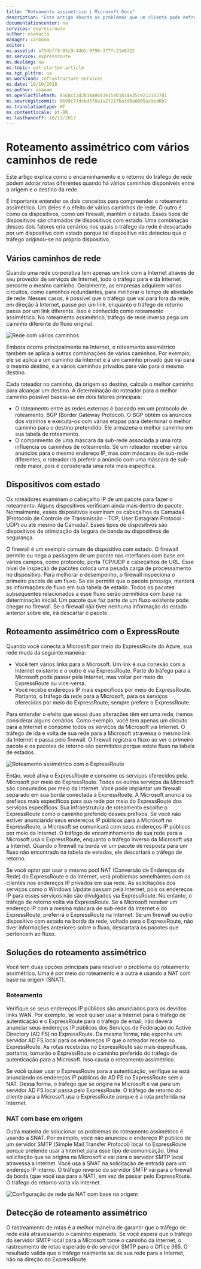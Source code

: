 ```yaml
---
title: "Roteamento assimétrico | Microsoft Docs"
description: "Este artigo aborda os problemas que um cliente pode enfrentar no roteamento assimétrico em uma rede que tem vários links para um destino."
documentationcenter: na
services: expressroute
author: osamazia
manager: carmonm
editor: 
ms.assetid: a754bff9-95c9-44b5-9796-377fc21e8322
ms.service: expressroute
ms.devlang: na
ms.topic: get-started-article
ms.tgt_pltfrm: na
ms.workload: infrastructure-services
ms.date: 10/10/2016
ms.author: osamam
ms.openlocfilehash: 8568c13d2834a0643e15ab1814a35c92123837d1
ms.sourcegitcommit: 6699c77dcbd5f8a1a2f21fba3d0a0005ac9ed6b7
ms.translationtype: HT
ms.contentlocale: pt-BR
ms.lasthandoff: 10/11/2017
---
```

# <a name="asymmetric-routing-with-multiple-network-paths"></a>Roteamento assimétrico com vários caminhos de rede
Este artigo explica como o encaminhamento e o retorno do tráfego de rede podem adotar rotas diferentes quando há vários caminhos disponíveis entre a origem e o destino da rede.

É importante entender os dois conceitos para compreender o roteamento assimétrico. Um deles é o efeito de vários caminhos de rede. O outro é como os dispositivos, como um firewall, mantêm o estado. Esses tipos de dispositivos são chamados de dispositivos com estado. Uma combinação desses dois fatores cria cenários nos quais o tráfego da rede é descartado por um dispositivo com estado porque tal dispositivo não detectou que o tráfego originou-se no próprio dispositivo.

## <a name="multiple-network-paths"></a>Vários caminhos de rede
Quando uma rede corporativa tem apenas um link com a Internet através de seu provedor de serviços de Internet, todo o tráfego para e da Internet percorre o mesmo caminho. Geralmente, as empresas adquirem vários circuitos, como caminhos redundantes, para melhorar o tempo de atividade de rede. Nesses casos, é possível que o tráfego que vai para fora da rede, em direção à Internet, passe por um link, enquanto o tráfego de retorno passa por um link diferente. Isso é conhecido como roteamento assimétrico. No roteamento assimétrico, tráfego de rede inversa pega um caminho diferente do fluxo original.

![Rede com vários caminhos](./media/expressroute-asymmetric-routing/AsymmetricRouting3.png)

Embora ocorra principalmente na Internet, o roteamento assimétrico também se aplica a outras combinações de vários caminhos. Por exemplo, ele se aplica a um caminho da Internet e a um caminho privado que vai para o mesmo destino, e a vários caminhos privados para vão para o mesmo destino.

Cada roteador no caminho, da origem ao destino, calcula o melhor caminho para alcançar um destino. A determinação do roteador para o melhor caminho possível baseia-se em dois fatores principais:

* O roteamento entre as redes externas é baseado em um protocolo de roteamento, BGP (Border Gateway Protocol). O BGP obtém os anúncios dos vizinhos e executa-os com várias etapas para determinar o melhor caminho para o destino pretendido. Ele armazena o melhor caminho em sua tabela de roteamento.
* O comprimento de uma máscara da sub-rede associada a uma rota influencia os caminhos de roteamento. Se um roteador receber vários anúncios para o mesmo endereço IP, mas com máscaras de sub-rede diferentes, o roteador irá preferir o anúncio com uma máscara de sub-rede maior, pois é considerada uma rota mais específica.

## <a name="stateful-devices"></a>Dispositivos com estado
Os roteadores examinam o cabeçalho IP de um pacote para fazer o roteamento. Alguns dispositivos verificam ainda mais dentro do pacote. Normalmente, esses dispositivos examinam os cabeçalhos da Camada4 (Protocolo de Controle de Transmissão - TCP; User Datagram Protocol - UDP) ou até mesmo da Camada7. Esses tipos de dispositivos são dispositivos de otimização da largura de banda ou dispositivos de segurança. 

O firewall é um exemplo comum de dispositivo com estado. O firewall permite ou nega a passagem de um pacote nas interfaces com base em vários campos, como protocolo, porta TCP/UDP e cabeçalhos de URL. Esse nível de inspeção de pacotes coloca uma pesada carga de processamento no dispositivo. Para melhorar o desempenho, o firewall inspeciona o primeiro pacote de um fluxo. Se ele permitir que o pacote prossiga, manterá as informações de fluxo em sua tabela de estado. Todos os pacotes subsequentes relacionados a esse fluxo serão permitidos com base na determinação inicial. Um pacote que faz parte de um fluxo existente pode chegar no firewall. Se o firewall não tiver nenhuma informação do estado anterior sobre ele, irá descartar o pacote.

## <a name="asymmetric-routing-with-expressroute"></a>Roteamento assimétrico com o ExpressRoute
Quando você conecta a Microsoft por meio do ExpressRoute do Azure, sua rede muda da seguinte maneira:

* Você tem vários links para a Microsoft. Um link é sua conexão com a Internet existente e o outro é via ExpressRoute. Parte do tráfego para a Microsoft pode passar pela Internet, mas voltar por meio do ExpressRoute ou vice-versa.
* Você recebe endereços IP mais específicos por meio do ExpressRoute. Portanto, o tráfego da rede para a Microsoft, para os serviços oferecidos por meio do ExpressRoute, sempre prefere o ExpressRoute.

Para entender o efeito que essas duas alterações têm em uma rede, iremos considerar alguns cenários. Como exemplo, você tem apenas um circuito para a Internet e consome todos os serviços da Microsoft via Internet. O tráfego de ida e volta de sua rede para a Microsoft atravessa o mesmo link da Internet e passa pelo firewall. O firewall registra o fluxo ao ver o primeiro pacote e os pacotes de retorno são permitidos porque existe fluxo na tabela de estados.

![Roteamento assimétrico com o ExpressRoute](./media/expressroute-asymmetric-routing/AsymmetricRouting1.png)

Então, você ativa o ExpressRoute e consome os serviços oferecidos pela Microsoft por meio do ExpressRoute. Todos os outros serviços da Microsoft são consumidos por meio da Internet. Você pode implantar um firewall separado em sua borda conectada à ExpressRoute. A Microsoft anuncia os prefixos mais específicos para sua rede por meio do ExpressRoute dos serviços específicos. Sua infraestrutura de roteamento escolhe o ExpressRoute como o caminho preferido desses prefixos. Se você não estiver anunciando seus endereços IP públicos para a Microsoft no ExpressRoute, a Microsoft se comunicará com seus endereços IP públicos por meio da Internet. O tráfego de encaminhamento de sua rede para a Microsoft usa o ExpressRoute, enquanto o tráfego inverso da Microsoft usa a Internet. Quando o firewall na borda vir um pacote de resposta para um fluxo não encontrado na tabela de estados, ele descartará o tráfego de retorno.

Se você optar por usar o mesmo pool NAT (Conversão de Endereços de Rede) do ExpressRoute e da Internet, verá problemas semelhantes com os clientes nos endereços IP privados em sua rede. As solicitações dos serviços como o Windows Update passam pela Internet, pois os endereços IP para esses serviços não são divulgados via ExpressRoute. No entanto, o tráfego de retorno volta via ExpressRoute. Se a Microsoft receber um endereço IP com a mesma máscara de sub-rede da Internet e do ExpressRoute, preferirá o ExpressRoute na Internet. Se um firewall ou outro dispositivo com estado na borda da rede, voltado para o ExpressRoute, não tiver informações anteriores sobre o fluxo, descartará os pacotes que pertencem ao fluxo.

## <a name="asymmetric-routing-solutions"></a>Soluções do roteamento assimétrico
Você tem duas opções principais para resolver o problema do roteamento assimétrico. Uma é por meio do roteamento e a outra é usando a NAT com base na origem (SNAT).

### <a name="routing"></a>Roteamento
Verifique se seus endereços IP públicos são anunciados para os devidos links WAN. Por exemplo, se você quiser usar a Internet para o tráfego de autenticação e o ExpressRoute para o tráfego de email, não deverá anunciar seus endereços IP públicos dos Serviços de Federação do Active Directory (AD FS) no ExpressRoute. Da mesma forma, não exponha um servidor AD FS local para os endereços IP que o roteador recebe no ExpressRoute. As rotas recebidas no ExpressRoute são mais específicas, portanto, tornarão o ExpressRoute o caminho preferido do tráfego de autenticação para a Microsoft. Isso causa o roteamento assimétrico.

Se você quiser usar o ExpressRoute para a autenticação, verifique se está anunciando os endereços IP públicos do AD FS no ExpressRoute sem a NAT. Dessa forma, o tráfego que se origina na Microsoft e vai para um servidor AD FS local passa pelo ExpressRoute. O tráfego de retorno do cliente para a Microsoft usa o ExpressRoute porque é a rota preferida na Internet.

### <a name="source-based-nat"></a>NAT com base em origem
Outra maneira de solucionar os problemas do roteamento assimétrico é usando a SNAT. Por exemplo, você não anunciou o endereço IP público de um servidor SMTP (Simple Mail Transfer Protocol) local no ExpressRoute porque pretende usar a Internet para esse tipo de comunicação. Uma solicitação que se origina na Microsoft e vai para o servidor SMTP local atravessa a Internet. Você usa a SNAT na solicitação de entrada para um endereço IP interno. O tráfego reverso do servidor SMTP vai para o firewall da borda (que você usa para a NAT), em vez de passar pelo ExpressRoute. O tráfego de retorno volta via Internet.

![Configuração de rede da NAT com base na origem](./media/expressroute-asymmetric-routing/AsymmetricRouting2.png)

## <a name="asymmetric-routing-detection"></a>Detecção de roteamento assimétrico
O rastreamento de rotas é a melhor maneira de garantir que o tráfego de rede está atravessando o caminho esperado. Se você espera que o tráfego do servidor SMTP local para a Microsoft tome o caminho da Internet, o rastreamento de rotas esperado é do servidor SMTP para o Office 365. O resultado valida que o tráfego realmente sai de sua rede para a Internet, não na direção do ExpressRoute.

